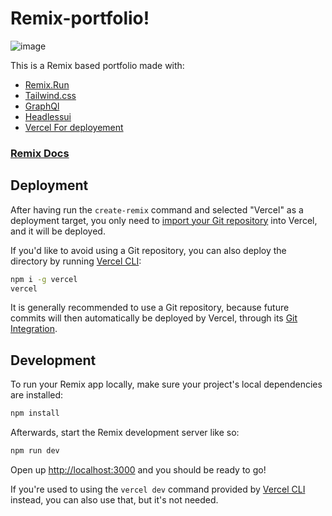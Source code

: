 # Remix-portfolio!
![image](https://github.com/LinaMahrouch/remix-portfolio/assets/109791074/36cd181f-163d-4230-8d63-e4b70524a31b)

This is a Remix based portfolio made with:
- [Remix.Run](https://remix.run)
- [Tailwind.css](https://tailwindcss.com/)
- [GraphQl](https://graphql.org/)
- [Headlessui](https://headlessui.com/)
- [Vercel For deployement](https://vercel.com/docs/concepts/deployments/overview)

### [Remix Docs](https://remix.run/docs)

## Deployment

After having run the `create-remix` command and selected "Vercel" as a deployment target, you only need to [import your Git repository](https://vercel.com/new) into Vercel, and it will be deployed.

If you'd like to avoid using a Git repository, you can also deploy the directory by running [Vercel CLI](https://vercel.com/cli):

```sh
npm i -g vercel
vercel
```

It is generally recommended to use a Git repository, because future commits will then automatically be deployed by Vercel, through its [Git Integration](https://vercel.com/docs/concepts/git).

## Development

To run your Remix app locally, make sure your project's local dependencies are installed:

```sh
npm install
```

Afterwards, start the Remix development server like so:

```sh
npm run dev
```

Open up [http://localhost:3000](http://localhost:3000) and you should be ready to go!

If you're used to using the `vercel dev` command provided by [Vercel CLI](https://vercel.com/cli) instead, you can also use that, but it's not needed.

